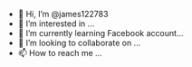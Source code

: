 - 👋 Hi, I’m @james122783
- 👀 I’m interested in ...
- 🌱 I’m currently learning Facebook account...
- 💞️ I’m looking to collaborate on ...
- 📫 How to reach me ...

<!---
james122783/james122783 is a ✨ special ✨ repository because its `README.md` (this file) appears on your GitHub profile.
You can click the Preview link to take a look at your changes.
--->
